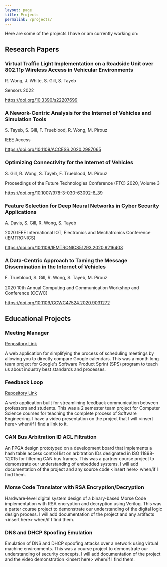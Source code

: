 ```yaml
---
layout: page
title: Projects
permalink: /projects/
---
```


Here are some of the projects I have or am currently working on:

## Research Papers

### Virtual Traffic Light Implementation on a Roadside Unit over 802.11p Wireless Access in Vehicular Environments
R. Wong, J. White, S. Gill, S. Tayeb

Sensors 2022

<https://doi.org/10.3390/s22207699>

### A Nework-Centric Analysis for the Internet of Vehicles and Simulation Tools
S. Tayeb, S. Gill, F. Trueblood, R. Wong, M. Pirouz

IEEE Access

<https://doi.org/10.1109/ACCESS.2020.2987065>

### Optimizing Connectivity for the Internet of Vehicles
S. Gill, R. Wong, S. Tayeb, F. Trueblood, M. Pirouz

Proceedings of the Future Technologies Conference (FTC) 2020, Volume 3

<https://doi.org/10.1007/978-3-030-63092-8_39>

### Feature Selection for Deep Neural Networks in Cyber Security Applications
A. Davis, S. Gill, R. Wong, S. Tayeb

2020 IEEE International IOT, Electronics and Mechatronics Conference (IEMTRONICS)

<https://doi.org/10.1109/IEMTRONICS51293.2020.9216403>

### A Data-Centric Approach to Taming the Message Dissemination in the Internet of Vehicles
F. Trueblood, S. Gill, R. Wong, S. Tayeb, M. Pirouz

2020 10th Annual Computing and Communication Workshop and Conference (CCWC)

<https://doi.org/10.1109/CCWC47524.2020.9031272>

## Educational Projects

### Meeting Manager

<a href="https://github.com/Nruano3/SPS-team4">Repository Link</a>

A web application for simplifying the process of scheduling meetings by allowing you to directly compare Google calendars. This was a month long team project for Google's Software Product Sprint (SPS) program to teach us about industry best standards and processes.

### Feedback Loop

<a href="https://github.com/CSCI-152/Team7Repo">Repository Link</a>

A web application built for streamlining feedback communication between professors and students. This was a 2 semester team project for Computer Science courses for teaching the complete process of Software Engineering. I have a video presentation on the project that I will \<insert here\> when/if I find a link to it.

### CAN Bus Arbitration ID ACL Filtration

An FPGA design prototyped on a development board that implements a hash table access control list on arbitration IDs designated in ISO 11898-1:2015 for filtering CAN bus frames. This was a partner course project to demonstrate our understanding of embedded systems. I will add documentation of the project and any source code \<insert here\> when/if I find them.

### Morse Code Translator with RSA Encryption/Decryption

Hardware-level digital system design of a binary-based Morse Code implementation with RSA encryption and decryption using Verilog. This was a parter course project to demonstrate our understanding of the digital logic design process. I will add documentation of the project and any artifacts \<insert here\> when/if I find them.

### DNS and DHCP Spoofing Emulation

Emulation of DNS and DHCP spoofing attacks over a network using virtual machine environments. This was a course project to demonstrate our understanding of security concepts. I will add documentation of the project and the video demonstration \<insert here\> when/if I find them.